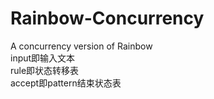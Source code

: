 # Rainbow-Concurrency
A concurrency version of Rainbow  
input即输入文本  
rule即状态转移表  
accept即pattern结束状态表